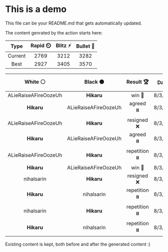 # This is a demo

This file can be your README.md that gets automatically updated.

The content genrated by the action starts here:

<!--START_SECTION:chessStats-->
<!-- Automatically generated with https://github.com/Balastrong/chess-stats-action -->

| Type | Rapid ⏲️ | Blitz ⚡ | Bullet 🔫 |
|:---:|:---:|:---:|:---:|
| Current | 2769 | 3212 | 3282 |
| Best | 2927 | 3405 | 3570 |

| White ⚪ | Black ⚫ | Result 🏆 | Date 📅 | Position 🗺️ | Type 🕕 |
|:---:|:---:|:---:|:---:|:---:|:---:|
| ALieRaiseAFireOozeUh | **Hikaru** | win 🥇 | 8/3/2024 | <a href="http://www.ee.unb.ca/cgi-bin/tervo/fen.pl?select=6rk/5p2/1p2p2P/3pP1N1/p4nN1/8/1P2KP2/8 w - -">Link</a> | Blitz |
| **Hikaru** | ALieRaiseAFireOozeUh | agreed ⏸️ | 8/3/2024 | <a href="http://www.ee.unb.ca/cgi-bin/tervo/fen.pl?select=4r1k1/2p3pp/R4p2/8/8/3PPKP1/7r/R7 w - -">Link</a> | Blitz |
| ALieRaiseAFireOozeUh | **Hikaru** | resigned ❌ | 8/3/2024 | <a href="http://www.ee.unb.ca/cgi-bin/tervo/fen.pl?select=r1bq1rk1/pp3pbp/3p1Pp1/2pNn3/2P1P3/3B4/PP4PP/R1BQ1RK1 b - -">Link</a> | Blitz |
| **Hikaru** | ALieRaiseAFireOozeUh | agreed ⏸️ | 8/3/2024 | <a href="http://www.ee.unb.ca/cgi-bin/tervo/fen.pl?select=8/8/7k/6p1/4K1Pb/3B3P/8/8 w - -">Link</a> | Blitz |
| ALieRaiseAFireOozeUh | **Hikaru** | repetition ⏸️ | 8/3/2024 | <a href="http://www.ee.unb.ca/cgi-bin/tervo/fen.pl?select=8/7p/1p3k1P/8/pp1Nb1R1/3rP3/PP2K3/8 b - -">Link</a> | Blitz |
| **Hikaru** | ALieRaiseAFireOozeUh | win 🥇 | 8/3/2024 | <a href="http://www.ee.unb.ca/cgi-bin/tervo/fen.pl?select=8/8/3k3P/6P1/6K1/8/8/8 b - -">Link</a> | Blitz |
| nihalsarin | **Hikaru** | resigned ❌ | 8/3/2024 | <a href="http://www.ee.unb.ca/cgi-bin/tervo/fen.pl?select=2r3k1/4rp2/3R3p/1p2q3/8/1N2PQ2/PP4PP/5RK1 b - -">Link</a> | Blitz |
| **Hikaru** | nihalsarin | repetition ⏸️ | 8/3/2024 | <a href="http://www.ee.unb.ca/cgi-bin/tervo/fen.pl?select=8/5pk1/7p/4Qp2/8/2PN1q2/3K1b2/8 b - -">Link</a> | Blitz |
| nihalsarin | **Hikaru** | repetition ⏸️ | 8/3/2024 | <a href="http://www.ee.unb.ca/cgi-bin/tervo/fen.pl?select=2R5/5p1k/2P5/1P6/7P/4pn1P/2r1N3/5K2 b - -">Link</a> | Blitz |
| **Hikaru** | nihalsarin | repetition ⏸️ | 8/3/2024 | <a href="http://www.ee.unb.ca/cgi-bin/tervo/fen.pl?select=3nN3/8/4p3/p2pPp2/Pp1P1P2/1P2K1k1/8/8 b - -">Link</a> | Blitz |

<!--END_SECTION:chessStats-->

Existing content is kept, both before and after the generated content :)

